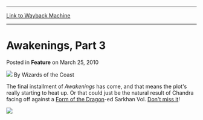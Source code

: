 
---
[Link to Wayback Machine](https://web.archive.org/web/20220523062414/https://magic.wizards.com/en/articles/archive/feature/awakenings-part-3-2010-03-25-0)

[_metadata_:wayback_url]:- "https://magic.wizards.com/en/articles/archive/feature/awakenings-part-3-2010-03-25-0"
[_metadata_:wayback_raw_url]:- "https://web.archive.org/web/20220523062414id_/https://magic.wizards.com/en/articles/archive/feature/awakenings-part-3-2010-03-25-0"
[_metadata_:wayback_capture_timestamp]:- "2022-05-23 06:24:14+00:00"
[_metadata_:description]:- "The final installment of Awakenings has come, and that means the plot's really starting to heat up. Or that could just be the natural result of Chandra facing off against a Form of the Dragon-ed Sarkhan Vol. Don't miss it!"
[_metadata_:generator]:- "Drupal 7 (http://drupal.org)"
---


Awakenings, Part 3
==================



 Posted in **Feature**
 on March 25, 2010 






![](https://media.magic.wizards.com/styles/auth_small/public/images/person/wizards_author.jpg)
By Wizards of the Coast











The final installment of *Awakenings* has come, and that means the plot's really starting to heat up. Or that could just be the natural result of Chandra facing off against a [Form of the Dragon](https://gatherer.wizards.com/Pages/Card/Details.aspx?name=Form+of+the+Dragon)-ed Sarkhan Vol. [Don't miss it](/en/node/629441)!

[![](https://media.magic.wizards.com/image_legacy_migration/mtg/images/daily/features/83b_thumb.jpg)](/en/node/629441)







